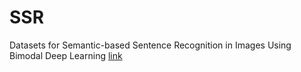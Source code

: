 # SSR
Datasets for Semantic-based Sentence Recognition in Images Using Bimodal Deep Learning [link](https://drive.google.com/drive/folders/1DxOau_B1UJewj2xSKYyIS2XHa2BYbCj2?usp=sharing)
